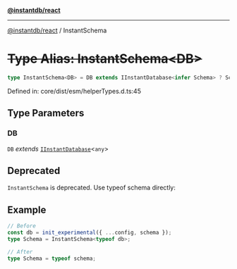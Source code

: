 [**@instantdb/react**](../README.md)

***

[@instantdb/react](../packages.md) / InstantSchema

# ~~Type Alias: InstantSchema\<DB\>~~

```ts
type InstantSchema<DB> = DB extends IInstantDatabase<infer Schema> ? Schema : never;
```

Defined in: core/dist/esm/helperTypes.d.ts:45

## Type Parameters

### DB

`DB` *extends* [`IInstantDatabase`](../interfaces/IInstantDatabase.md)\<`any`\>

## Deprecated

`InstantSchema` is deprecated. Use typeof schema directly:

## Example

```ts
// Before
const db = init_experimental({ ...config, schema });
type Schema = InstantSchema<typeof db>;

// After
type Schema = typeof schema;
```
